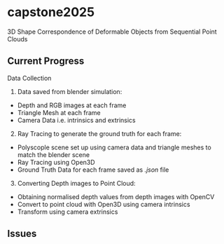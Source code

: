 # capstone2025
3D Shape Correspondence of Deformable Objects from Sequential Point Clouds

## Current Progress
Data Collection
1. Data saved from blender simulation:
* Depth and RGB images at each frame
* Triangle Mesh at each frame
* Camera Data i.e. intrinsics and extrinsics

2. Ray Tracing to generate the ground truth for each frame:
* Polyscople scene set up using camera data and triangle meshes to match the blender scene
* Ray Tracing using Open3D
* Ground Truth Data for each frame saved as *.json* file

3. Converting Depth images to Point Cloud:
* Obtaining normalised depth values from depth images with OpenCV
* Convert to point cloud with Open3D using camera intrinsics
* Transform using camera extrinsics

## Issues


